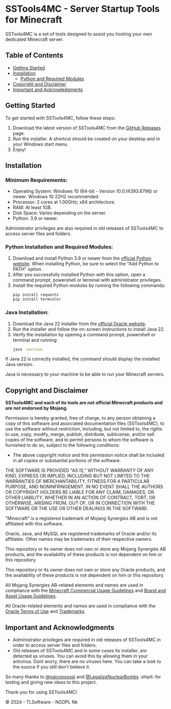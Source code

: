 # SSTools4MC - Server Startup Tools for Minecraft

SSTools4MC is a set of tools designed to assist you hosting your own dedicated Minecraft server.

## Table of Contents
- [Getting Started](#getting-started)
- [Installation](#installation)
  - [Python and Required Modules](#python-and-required-modules)
- [Copyright and Disclaimer](#copyright-and-disclaimer)
- [Important and Acknowledgments](#important-and-acknowledgments)

## Getting Started
To get started with SSTools4MC, follow these steps:

1. Download the latest version of SSTools4MC from the [GitHub Releases](https://github.com/NGDPLNk/SSTools4MC/releases/latest) page.
2. Run the installer. A shortcut should be created on your desktop and in your Windows start menu.
3. Enjoy!

## Installation
### Minimum Requirements:
- Operating System: Windows 10 (64-bit - Version 10.0.14393.6796) or newer. Windows 10 22H2 recommended.
- Processor: 2 cores at 1.00GHz; x64 architecture.
- RAM: At least 1GB.
- Disk Space: Varies depending on the server.
- Python: 3.9 or newer.

Administrator privileges are also required in old releases of SSTools4MC to access server files and folders.

### Python Installation and Required Modules:
1. Download and install Python 3.9 or newer from the [official Python website](https://www.python.org/downloads/). When installing Python, be sure to select the "Add Python to PATH" option.
2. After you successfully installed Python with this option, open a command prompt, powershell or terminal with administrator privileges.
3. Install the required Python modules by running the following commands:
    ```bash
    pip install requests
    pip install termcolor
    ```

### Java Installation:
1. Download the Java 22 installer from the [official Oracle website](https://www.oracle.com/cl/java/technologies/downloads/#jdk22-windows).
2. Run the installer and follow the on-screen instructions to install Java 22.
3. Verify the installation by opening a command prompt, powershell or terminal and running:
    ```bash
    java -version
    ```

If Java 22 is correctly installed, the command should display the installed Java version.

Java is necessary to your machine to be able to run your Minecraft servers.

## Copyright and Disclaimer
**SSTools4MC and each of its tools are not official Minecraft products and are not endorsed by Mojang.**

Permission is hereby granted, free of charge, to any person obtaining a copy of this software and associated documentation files (SSTools4MC), to use the software without restriction, including, but not limited to, the rights to use, copy, modify, merge, publish, distribute, sublicense, and/or sell copies of the software, and to permit persons to whom the software is furnished to do so, subject to the following conditions:

- The above copyright notice and this permission notice shall be included in all copies or substantial portions of the software.

THE SOFTWARE IS PROVIDED "AS IS," WITHOUT WARRANTY OF ANY KIND, EXPRESS OR IMPLIED, INCLUDING BUT NOT LIMITED TO THE WARRANTIES OF MERCHANTABILITY, FITNESS FOR A PARTICULAR PURPOSE, AND NONINFRINGEMENT. IN NO EVENT SHALL THE AUTHORS OR COPYRIGHT HOLDERS BE LIABLE FOR ANY CLAIM, DAMAGES, OR OTHER LIABILITY, WHETHER IN AN ACTION OF CONTRACT, TORT, OR OTHERWISE, ARISING FROM, OUT OF, OR IN CONNECTION WITH THE SOFTWARE OR THE USE OR OTHER DEALINGS IN THE SOFTWARE.

"Minecraft" is a registered trademark of Mojang Synergies AB and is not affiliated with this software.

Oracle, Java, and MySQL are registered trademarks of Oracle and/or its affiliates. Other names may be trademarks of their respective owners.

This repository or its owner does not own or store any Mojang Synergies AB products, and the availability of these products is not dependent on him or this repository.

This repository or its owner does not own or store any Oracle products, and the availability of these products is not dependent on him or this repository.

All Mojang Synergies AB-related elements and names are used in compliance with the [Minecraft Commercial Usage Guidelines](https://www.minecraft.net/en-us/eula/) and [Brand and Asset Usage Guidelines](https://account.mojang.com/terms?ref=ft#brand).

All Oracle-related elements and names are used in compliance with the [Oracle Terms of Use](https://www.oracle.com/legal/terms.html) and [Trademarks](https://www.oracle.com/legal/trademarks.html).

## Important and Acknowledgments
- Administrator privileges are required in old releases of SSTools4MC in order to access server files and folders.
- Old releases of SSTools4MC and in some cases its installer, are detected as viruses. You can avoid this by allowing them in your antivirus. Dont worry, there are no viruses here. You can take a look to the source if you still don't believe it.

So many thanks to [@naicoooossj](https://github.com/naicoooossj) and [@LegalizeNuclearBombs](https://steamcommunity.com/id/LegalizeNucelarBombs/) :shipit: for testing and giving new ideas to this project.

Thank you for using SSTools4MC!

© 2024 - TLSoftware - NGDPL Nk